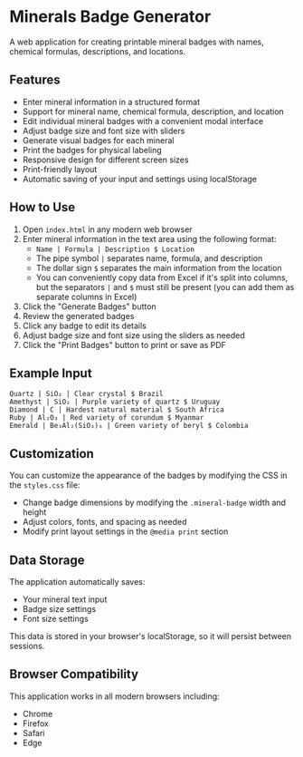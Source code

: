 # Minerals Badge Generator

A web application for creating printable mineral badges with names, chemical formulas, descriptions, and locations.

## Features

- Enter mineral information in a structured format
- Support for mineral name, chemical formula, description, and location
- Edit individual mineral badges with a convenient modal interface
- Adjust badge size and font size with sliders
- Generate visual badges for each mineral
- Print the badges for physical labeling
- Responsive design for different screen sizes
- Print-friendly layout
- Automatic saving of your input and settings using localStorage

## How to Use

1. Open `index.html` in any modern web browser
2. Enter mineral information in the text area using the following format:
   - `Name | Formula | Description $ Location`
   - The pipe symbol `|` separates name, formula, and description
   - The dollar sign `$` separates the main information from the location
   - You can conveniently copy data from Excel if it's split into columns, but the separators `|` and `$` must still be present (you can add them as separate columns in Excel)
3. Click the "Generate Badges" button
4. Review the generated badges
5. Click any badge to edit its details
6. Adjust badge size and font size using the sliders as needed
7. Click the "Print Badges" button to print or save as PDF

## Example Input

```
Quartz | SiO₂ | Clear crystal $ Brazil
Amethyst | SiO₂ | Purple variety of quartz $ Uruguay
Diamond | C | Hardest natural material $ South Africa
Ruby | Al₂O₃ | Red variety of corundum $ Myanmar
Emerald | Be₃Al₂(SiO₃)₆ | Green variety of beryl $ Colombia
```

## Customization

You can customize the appearance of the badges by modifying the CSS in the `styles.css` file:

- Change badge dimensions by modifying the `.mineral-badge` width and height
- Adjust colors, fonts, and spacing as needed
- Modify print layout settings in the `@media print` section

## Data Storage

The application automatically saves:
- Your mineral text input
- Badge size settings
- Font size settings

This data is stored in your browser's localStorage, so it will persist between sessions.

## Browser Compatibility

This application works in all modern browsers including:
- Chrome
- Firefox
- Safari
- Edge